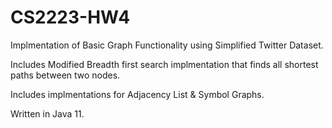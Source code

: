 # CS2223-HW4

Implmentation of Basic Graph Functionality using Simplified Twitter Dataset.

Includes Modified Breadth first search implmentation that finds all shortest paths between two nodes.

Includes implmentations for Adjacency List & Symbol Graphs. 

Written in Java 11.
